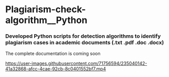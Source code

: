 # Plagiarism-check-algorithm__Python


### Developed Python scripts for detection algorithms to identify plagiarism cases in academic documents (.txt .pdf .doc .docx) 


The complete documentation is coming soon


https://user-images.githubusercontent.com/71756594/235040142-41a32868-afcc-4cae-92cb-8c0401552bf7.mp4

 
